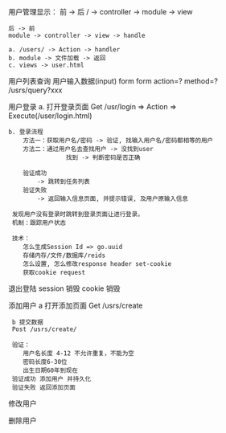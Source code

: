 用户管理显示：
    前 -> 后
    / -> controller -> module -> view
    
    后 -> 前
    module -> controller -> view -> handle
    
    a. /users/ -> Action -> handler
    b. module -> 文件加载 -> 返回
    c. views -> user.html
    
用户列表查询
       用户输入数据(input) form
       form action=? method=?
       /usrs/query?xxx
       
用户登录
    a. 打开登录页面
        Get /usr/login => Action => Execute(/user/login.html)
    
    b. 登录流程
        方法一：获取用户名/密码 -> 验证, 找输入用户名/密码都相等的用户
        方法二：通过用户名去查找用户 -> 没找到user
                    找到 -> 判断密码是否正确
                    
        验证成功
            -> 跳转到任务列表
        验证失败
            -> 返回输入信息页面, 并提示错误, 及用户原输入信息
     
     发现用户没有登录时跳转到登录页面让进行登录。
     机制：跟踪用户状态
            
     技术：
        怎么生成Session Id => go.uuid
        存储内存/文件/数据库/reids
        怎么设置, 怎么修改response header set-cookie
        获取cookie request
         
            
退出登陆
    session 销毁
    cookie  销毁 
            
添加用户
     a 打开添加页面
     Get /usrs/create
     
     b 提交数据        
     Post /usrs/create/
     
     验证：
        用户名长度 4-12 不允许重复，不能为空
        密码长度6-30位
        出生日期60年到现在
     验证成功 添加用户 并持久化
     验证失败 返回添加页面
     
修改用户

删除用户
        
         
        
            
            
            
            
            
            
            